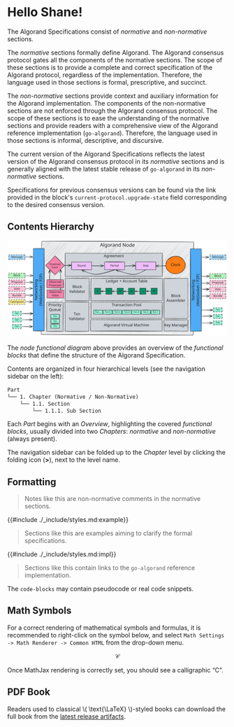 # Hello Shane!

The Algorand Specifications consist of _normative_ and _non-normative_ sections.

The _normative_ sections formally define Algorand. The Algorand consensus protocol
gates all the components of the normative sections. The scope of these sections
is to provide a complete and correct specification of the Algorand protocol, regardless
of the implementation. Therefore, the language used in those sections is formal,
prescriptive, and succinct.

The _non-normative_ sections provide context and auxiliary information for the Algorand
implementation. The components of the non-normative sections are not enforced through
the Algorand consensus protocol. The scope of these sections is to ease the understanding
of the normative sections and provide readers with a comprehensive view of the Algorand
reference implementation (`go-algorand`). Therefore, the language used in those
sections is informal, descriptive, and discursive.

The current version of the Algorand Specifications reflects the latest version of
the Algorand consensus protocol in its _normative_ sections and is generally aligned
with the latest stable release of `go-algorand` in its _non-normative_ sections.

Specifications for previous consensus versions can be found via the link provided
in the block's `current-protocol.upgrade-state` field corresponding to the desired
consensus version.

## Contents Hierarchy

![Node](./_images/node.svg "Node Functional Diagram")

The _node functional diagram_ above provides an overview of the _functional blocks_
that define the structure of the Algorand Specification.

Contents are organized in four hierarchical levels (see the navigation sidebar on
the left):

```text
Part
└── 1. Chapter (Normative / Non-Normative)
    └── 1.1. Section
        └── 1.1.1. Sub Section
```

Each _Part_ begins with an _Overview_, highlighting the covered _functional blocks_,
usually divided into two _Chapters_: _normative_ and _non-normative_ (always present).

The navigation sidebar can be folded up to the _Chapter_ level by clicking the folding
icon (**>**), next to the level name.

## Formatting

> Notes like this are non-normative comments in the normative sections.

{{#include ./_include/styles.md:example}}
> Sections like this are examples aiming to clarify the formal specifications.

{{#include ./_include/styles.md:impl}}
> Sections like this contain links to the `go-algorand` reference implementation.

The `code-blocks` may contain pseudocode or real code snippets.

## Math Symbols

For a correct rendering of mathematical symbols and formulas, it is recommended to
right-click on the symbol below, and select `Math Settings -> Math Renderer -> Common HTML`
from the drop-down menu.

$$
\mathcal{C}
$$

Once MathJax rendering is correctly set, you should see a calligraphic “C”.

## PDF Book

Readers used to classical \\( \text{\LaTeX} \\)-styled books can download the full
book from the [latest release artifacts](https://github.com/algorandfoundation/specs/releases/latest).
